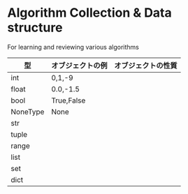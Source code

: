 # Algorithm Collection & Data structure
For learning and reviewing various algorithms


| 型 | オブジェクトの例 |オブジェクトの性質|
| ------------- | ------------- | ------------- |
|int|0,1,-9||||
|float|0.0,-1.5||||
|bool|True,False|||
|NoneType|None||
|str|||
|tuple|||
|range|||
|list|||
|set|||
|dict|||
